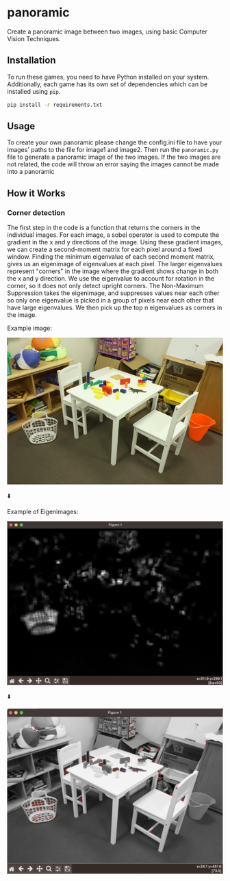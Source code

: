 # panoramic
Create a panoramic image between two images, using basic Computer Vision Techniques.


## Installation

To run these games, you need to have Python installed on your system. Additionally, each game has its own set of dependencies which can be installed using `pip`.

```bash
pip install -r requirements.txt
```

## Usage

To create your own panoramic please change the config.ini file to have your images' paths to the file for image1 and image2.
Then run the `panoramic.py` file to generate a panoramic image of the two images. If the two images are not related, 
the code will throw an error saying the images cannot be made into a panoramic

## How it Works

### Corner detection

The first step in the code is a function that returns the corners in the individual images. For each image, a sobel operator is used to compute the gradient in the x and y directions of the image. Using these gradient images, we can create a second-moment matrix for each pixel around a fixed window. Finding the minimum eigenvalue of each second moment matrix, gives us an eigenimage of eigenvalues at each pixel. The larger eigenvalues represent "corners" in the image where the gradient shows change in both the x and y direction. We use the eigenvalue to account for rotation in the corner, so it does not only detect upright corners. The Non-Maximum Suppression takes the eigenimage, and suppresses values near each other so only one eigenvalue is picked in a group of pixels near each other that have large eigenvalues. We then pick up the top n eigenvalues as corners in the image. 

Example image:

![Image](im0.png)

:arrow_down:

Example of Eigenimages:

![Image of eigenvalues](eigenimage.png)

:arrow_down:


![Image of corners detected](corners.png)
